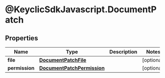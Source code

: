 # @KeyclicSdkJavascript.DocumentPatch

## Properties
Name | Type | Description | Notes
------------ | ------------- | ------------- | -------------
**file** | [**DocumentPatchFile**](DocumentPatchFile.md) |  | [optional] 
**permission** | [**DocumentPatchPermission**](DocumentPatchPermission.md) |  | [optional] 


